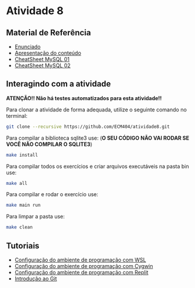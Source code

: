 # Atividade 8

## Material de Referência

- [Enunciado](./Enunciado.pdf)
- [Apresentação do conteúdo](./Material_de_aula.pdf)
- [CheatSheet MySQL 01](./CheatSheet_MySQL_01.pdf)
- [CheatSheet MySQL 02](./CheatSheet_MySQL_02.pdf)

## Interagindo com a atividade

**ATENÇÃO!! Não há testes automatizados para esta atividade!!**

Para clonar a atividade de forma adequada, utilize o seguinte comando no terminal:
```bash
git clone --recursive https://github.com/ECM404/atividade8.git
```

Para compilar a biblioteca sqlite3 use:
(**O SEU CÓDIGO NÃO VAI RODAR SE VOCÊ NÃO COMPILAR O SQLITE3**)
```bash
make install
``` 

Para compilar todos os exercícios e criar arquivos executáveis na pasta bin use:
```bash
make all
```

Para compilar e rodar o exercício use:

```bash
make main run
```

Para limpar a pasta use:
```bash
make clean
```

## Tutoriais

- [Configuração do ambiente de programação com WSL](https://web.microsoftstream.com/video/3a587503-7230-42cf-8b31-4293e527bda1)
- [Configuração do ambiente de programação com Cygwin](https://web.microsoftstream.com/video/9bac2cb0-f5ec-4c68-887c-6cb21be561e8)
- [Configuração do ambiente de programação com Replit](https://web.microsoftstream.com/video/e51485ae-90e0-496a-b991-f2a26f376073)
- [Introdução ao Git](https://web.microsoftstream.com/video/28a14e97-a1e6-4411-a9e4-501f410295e3)
